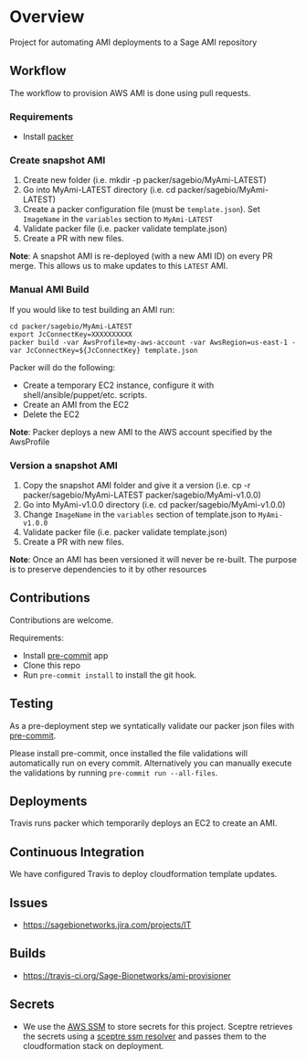 # Overview
Project for automating AMI deployments to a Sage AMI repository

## Workflow
The workflow to provision AWS AMI is done using pull requests.

### Requirements
* Install [packer](https://www.packer.io/intro/getting-started/install.html)

### Create snapshot AMI
1. Create new folder (i.e. mkdir -p packer/sagebio/MyAmi-LATEST)
2. Go into MyAmi-LATEST directory (i.e. cd packer/sagebio/MyAmi-LATEST)
3. Create a packer configuration file (must be `template.json`).  Set `ImageName` in the `variables`
section to `MyAmi-LATEST`
4. Validate packer file (i.e. packer validate template.json)
5. Create a PR with new files.

__Note__: A snapshot AMI is re-deployed (with a new AMI ID) on every PR merge.  This allows us
to make updates to this `LATEST` AMI.

### Manual AMI Build
If you would like to test building an AMI run:
```
cd packer/sagebio/MyAmi-LATEST
export JcConnectKey=XXXXXXXXXX
packer build -var AwsProfile=my-aws-account -var AwsRegion=us-east-1 -var JcConnectKey=${JcConnectKey} template.json
```

Packer will do the following:
* Create a temporary EC2 instance, configure it with shell/ansible/puppet/etc. scripts.
* Create an AMI from the EC2
* Delete the EC2

__Note__: Packer deploys a new AMI to the AWS account specified by the AwsProfile

### Version a snapshot AMI
1. Copy the snapshot AMI folder and give it a version (i.e. cp -r packer/sagebio/MyAmi-LATEST packer/sagebio/MyAmi-v1.0.0)
2. Go into MyAmi-v1.0.0 directory (i.e. cd packer/sagebio/MyAmi-v1.0.0)
2. Change `ImageName` in the `variables` section of template.json to `MyAmi-v1.0.0`
3. Validate packer file (i.e. packer validate template.json)
4. Create a PR with new files.

__Note__: Once an AMI has been versioned it will never be re-built.  The purpose is to preserve
dependencies to it by other resources

## Contributions
Contributions are welcome.

Requirements:
* Install [pre-commit](https://pre-commit.com/#install) app
* Clone this repo
* Run `pre-commit install` to install the git hook.

## Testing
As a pre-deployment step we syntatically validate our packer json
files with [pre-commit](https://pre-commit.com).

Please install pre-commit, once installed the file validations will
automatically run on every commit.  Alternatively you can manually
execute the validations by running `pre-commit run --all-files`.

## Deployments
Travis runs packer which temporarily deploys an EC2 to create an AMI.

## Continuous Integration
We have configured Travis to deploy cloudformation template updates.

## Issues
* https://sagebionetworks.jira.com/projects/IT

## Builds
* https://travis-ci.org/Sage-Bionetworks/ami-provisioner

## Secrets
* We use the [AWS SSM](https://docs.aws.amazon.com/systems-manager/latest/userguide/systems-manager-paramstore.html)
to store secrets for this project.  Sceptre retrieves the secrets using
a [sceptre ssm resolver](https://github.com/cloudreach/sceptre/tree/v1/contrib/ssm-resolver)
and passes them to the cloudformation stack on deployment.
